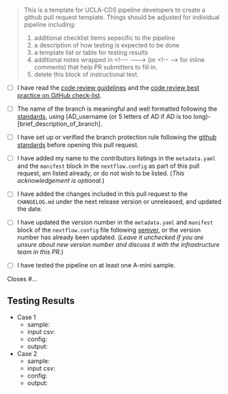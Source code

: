 > This is a template for UCLA-CDS pipeline developers to create a github pull request template. Things should be adjusted for individual pipeline including:
> 1. additional checklist items sepecific to the pipeline
> 2. a description of how testing is expected to be done
> 3. a template list or table for testing results
> 4. additional notes wrapped in \<!--- ---> (or \<!-- --\> for inline comments) that help PR submitters to fill in.
> 5. delete this block of instructional text.

<!--- Please read each of the following items and confirm by replacing the [ ] with a [X] --->

- [ ] I have read the [code review guidelines](https://uclahs-cds.atlassian.net/wiki/spaces/BOUTROSLAB/pages/3187646/Code+Review+Guidelines) and the [code review best practice on GitHub check-list](https://uclahs-cds.atlassian.net/wiki/spaces/BOUTROSLAB/pages/3189956/Code+Review+Best+Practice+on+GitHub+-+Check+List).

- [ ] The name of the branch is meaningful and well formatted following the [standards](https://uclahs-cds.atlassian.net/wiki/spaces/BOUTROSLAB/pages/3189956/Code+Review+Best+Practice+on+GitHub+-+Check+List), using \[AD_username (or 5 letters of AD if AD is too long)-\[brief_description_of_branch].

- [ ] I have set up or verified the branch protection rule following the [github standards](https://uclahs-cds.atlassian.net/wiki/spaces/BOUTROSLAB/pages/3190380/GitHub+Standards#GitHubStandards-Branchprotectionrule) before opening this pull request.

- [ ] I have added my name to the contributors listings in the
``metadata.yaml`` and the ``manifest`` block in the `nextflow.config` as part of this pull request, am listed
already, or do not wish to be listed. (*This acknowledgement is optional.*)

- [ ] I have added the changes included in this pull request to the `CHANGELOG.md` under the next release version or unreleased, and updated the date.

- [ ] I have updated the version number in the `metadata.yaml` and `manifest` block of the `nextflow.config` file following [semver](https://semver.org/), or the version number has already been updated. (*Leave it unchecked if you are unsure about new version number and discuss it with the infrastructure team in this PR.*)

- [ ] I have tested the pipeline on at least one A-mini sample.

<!--- Briefly describe the changes included in this pull request and the paths to the test cases below
 !--- starting with 'Closes #...' if appropriate --->

Closes #...

## Testing Results

- Case 1
    - sample:    <!-- e.g. A-mini S2.T-1, A-mini S2.T-n1 -->
    - input csv: <!-- path/to/input.csv -->
    - config:    <!-- path/to/xxx.config -->
    - output:    <!-- path/to/output -->
- Case 2
    - sample:    <!-- e.g. A-mini S2.T-1, A-mini S2.T-n1 -->
    - input csv: <!-- path/to/input.csv -->
    - config:    <!-- path/to/xxx.config -->
    - output:    <!-- path/to/output -->